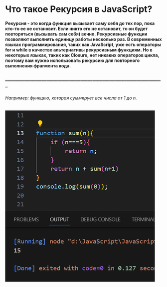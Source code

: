 # Что такое Pекурсия в JavaScript?
#### Рекурсия - это когда функция вызывает саму себя до тех пор, пока кто-то ее не остановит. Если никто его не остановит, то он будет повторяться (вызывать сам себя) вечно. Рекурсивные функции позволяют выполнять единицу работы несколько раз. В современных языках программирования, таких как JavaScript, уже есть операторы for и while в качестве альтернативы рекурсивным функциям. Но в некоторых языках, таких как Closure, нет никаких операторов цикла, поэтому вам нужно использовать рекурсию для повторного выполнения фрагмента кода.
>
### _________________________________________________________________
###                                    
###### Например: функцию, которая суммирует все числа от 1 до n.                                    
###                                    
![](photo_2023-11-20_22-50-19.jpg)
>
>
